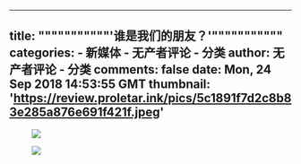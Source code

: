 
---
title: """""""""""'谁是我们的朋友？'"""""""""""
categories: 
    - 新媒体
    - 无产者评论 - 分类
author: 无产者评论 - 分类
comments: false
date: Mon, 24 Sep 2018 14:53:55 GMT
thumbnail: 'https://review.proletar.ink/pics/5c1891f7d2c8b83e285a876e691f421f.jpeg'
---

<div>   
<figure><img src="https://review.proletar.ink/pics/5c1891f7d2c8b83e285a876e691f421f.jpeg" referrerpolicy="no-referrer"></figure><figure><img src="https://review.proletar.ink/pics/whois_is_our_friends.webp" referrerpolicy="no-referrer"></figure>  
</div>
            